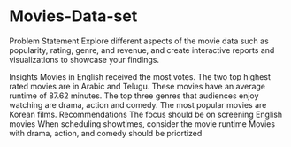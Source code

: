 # Movies-Data-set
Problem Statement
Explore different aspects of the movie data such as popularity, rating, genre, and revenue, and create interactive reports and visualizations to showcase your findings.

Insights
Movies in English received the most votes.
The two top highest rated movies are in Arabic and Telugu.
These movies have an average runtime of 87.62 minutes.
The top three genres that audiences enjoy watching are drama, action and comedy.
The most popular movies are Korean films.
Recommendations
The focus should be on screening English movies
When scheduling showtimes, consider the movie runtime
Movies with drama, action, and comedy should be priortized
